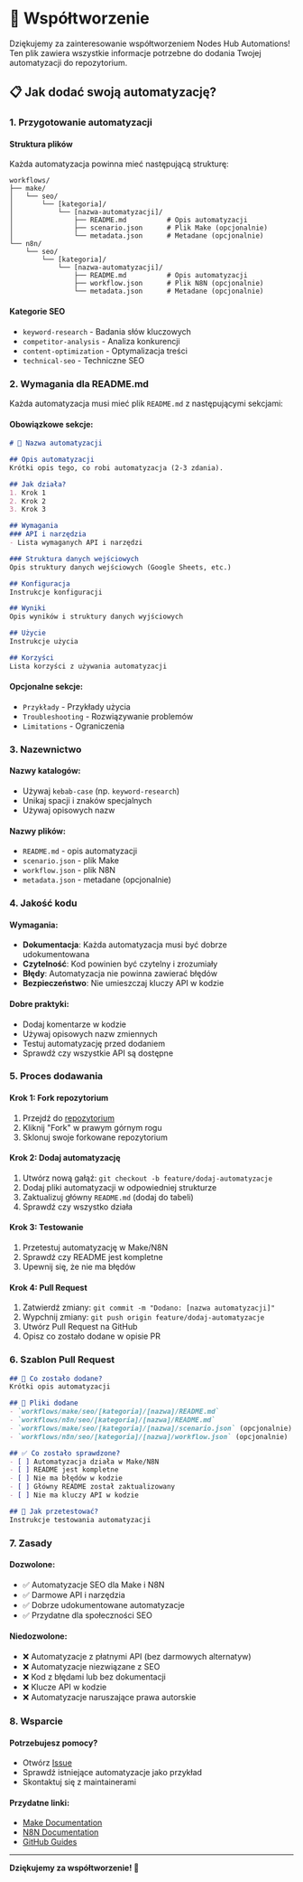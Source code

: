 # 🤝 Współtworzenie

Dziękujemy za zainteresowanie współtworzeniem Nodes Hub Automations! Ten plik zawiera wszystkie informacje potrzebne do dodania Twojej automatyzacji do repozytorium.

## 📋 Jak dodać swoją automatyzację?

### 1. Przygotowanie automatyzacji

#### Struktura plików
Każda automatyzacja powinna mieć następującą strukturę:

```
workflows/
├── make/
│   └── seo/
│       └── [kategoria]/
│           └── [nazwa-automatyzacji]/
│               ├── README.md          # Opis automatyzacji
│               ├── scenario.json      # Plik Make (opcjonalnie)
│               └── metadata.json      # Metadane (opcjonalnie)
└── n8n/
    └── seo/
        └── [kategoria]/
            └── [nazwa-automatyzacji]/
                ├── README.md          # Opis automatyzacji
                ├── workflow.json      # Plik N8N (opcjonalnie)
                └── metadata.json      # Metadane (opcjonalnie)
```

#### Kategorie SEO
- `keyword-research` - Badania słów kluczowych
- `competitor-analysis` - Analiza konkurencji
- `content-optimization` - Optymalizacja treści
- `technical-seo` - Techniczne SEO

### 2. Wymagania dla README.md

Każda automatyzacja musi mieć plik `README.md` z następującymi sekcjami:

#### Obowiązkowe sekcje:
```markdown
# 🎯 Nazwa automatyzacji

## Opis automatyzacji
Krótki opis tego, co robi automatyzacja (2-3 zdania).

## Jak działa?
1. Krok 1
2. Krok 2
3. Krok 3

## Wymagania
### API i narzędzia
- Lista wymaganych API i narzędzi

### Struktura danych wejściowych
Opis struktury danych wejściowych (Google Sheets, etc.)

## Konfiguracja
Instrukcje konfiguracji

## Wyniki
Opis wyników i struktury danych wyjściowych

## Użycie
Instrukcje użycia

## Korzyści
Lista korzyści z używania automatyzacji
```

#### Opcjonalne sekcje:
- `Przykłady` - Przykłady użycia
- `Troubleshooting` - Rozwiązywanie problemów
- `Limitations` - Ograniczenia

### 3. Nazewnictwo

#### Nazwy katalogów:
- Używaj `kebab-case` (np. `keyword-research`)
- Unikaj spacji i znaków specjalnych
- Używaj opisowych nazw

#### Nazwy plików:
- `README.md` - opis automatyzacji
- `scenario.json` - plik Make
- `workflow.json` - plik N8N
- `metadata.json` - metadane (opcjonalnie)

### 4. Jakość kodu

#### Wymagania:
- **Dokumentacja**: Każda automatyzacja musi być dobrze udokumentowana
- **Czytelność**: Kod powinien być czytelny i zrozumiały
- **Błędy**: Automatyzacja nie powinna zawierać błędów
- **Bezpieczeństwo**: Nie umieszczaj kluczy API w kodzie

#### Dobre praktyki:
- Dodaj komentarze w kodzie
- Używaj opisowych nazw zmiennych
- Testuj automatyzację przed dodaniem
- Sprawdź czy wszystkie API są dostępne

### 5. Proces dodawania

#### Krok 1: Fork repozytorium
1. Przejdź do [repozytorium](https://github.com/salek7/nodes_hub_automations)
2. Kliknij "Fork" w prawym górnym rogu
3. Sklonuj swoje forkowane repozytorium

#### Krok 2: Dodaj automatyzację
1. Utwórz nową gałąź: `git checkout -b feature/dodaj-automatyzacje`
2. Dodaj pliki automatyzacji w odpowiedniej strukturze
3. Zaktualizuj główny `README.md` (dodaj do tabeli)
4. Sprawdź czy wszystko działa

#### Krok 3: Testowanie
1. Przetestuj automatyzację w Make/N8N
2. Sprawdź czy README jest kompletne
3. Upewnij się, że nie ma błędów

#### Krok 4: Pull Request
1. Zatwierdź zmiany: `git commit -m "Dodano: [nazwa automatyzacji]"`
2. Wypchnij zmiany: `git push origin feature/dodaj-automatyzacje`
3. Utwórz Pull Request na GitHub
4. Opisz co zostało dodane w opisie PR

### 6. Szablon Pull Request

```markdown
## 🎯 Co zostało dodane?
Krótki opis automatyzacji

## 📁 Pliki dodane
- `workflows/make/seo/[kategoria]/[nazwa]/README.md`
- `workflows/n8n/seo/[kategoria]/[nazwa]/README.md`
- `workflows/make/seo/[kategoria]/[nazwa]/scenario.json` (opcjonalnie)
- `workflows/n8n/seo/[kategoria]/[nazwa]/workflow.json` (opcjonalnie)

## ✅ Co zostało sprawdzone?
- [ ] Automatyzacja działa w Make/N8N
- [ ] README jest kompletne
- [ ] Nie ma błędów w kodzie
- [ ] Główny README został zaktualizowany
- [ ] Nie ma kluczy API w kodzie

## 🧪 Jak przetestować?
Instrukcje testowania automatyzacji
```

### 7. Zasady

#### Dozwolone:
- ✅ Automatyzacje SEO dla Make i N8N
- ✅ Darmowe API i narzędzia
- ✅ Dobrze udokumentowane automatyzacje
- ✅ Przydatne dla społeczności SEO

#### Niedozwolone:
- ❌ Automatyzacje z płatnymi API (bez darmowych alternatyw)
- ❌ Automatyzacje niezwiązane z SEO
- ❌ Kod z błędami lub bez dokumentacji
- ❌ Klucze API w kodzie
- ❌ Automatyzacje naruszające prawa autorskie

### 8. Wsparcie

#### Potrzebujesz pomocy?
- Otwórz [Issue](https://github.com/salek7/nodes_hub_automations/issues)
- Sprawdź istniejące automatyzacje jako przykład
- Skontaktuj się z maintainerami

#### Przydatne linki:
- [Make Documentation](https://www.make.com/en/help)
- [N8N Documentation](https://docs.n8n.io/)
- [GitHub Guides](https://guides.github.com/)

---

**Dziękujemy za współtworzenie! 🚀** 